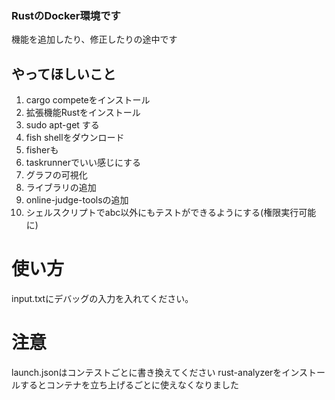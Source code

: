 ### RustのDocker環境です
機能を追加したり、修正したりの途中です

## やってほしいこと
1. cargo competeをインストール
2. 拡張機能Rustをインストール
3. sudo apt-get する
4. fish shellをダウンロード
5. fisherも
6. taskrunnerでいい感じにする
7. グラフの可視化
8. ライブラリの追加
9. online-judge-toolsの追加
10. シェルスクリプトでabc以外にもテストができるようにする(権限実行可能に)

# 使い方
input.txtにデバッグの入力を入れてください。

# 注意
launch.jsonはコンテストごとに書き換えてください
rust-analyzerをインストールするとコンテナを立ち上げるごとに使えなくなりました